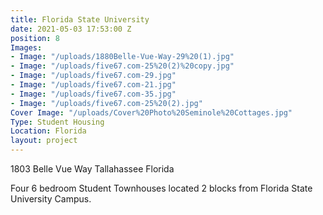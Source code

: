 ```yaml
---
title: Florida State University
date: 2021-05-03 17:53:00 Z
position: 8
Images:
- Image: "/uploads/1880Belle-Vue-Way-29%20(1).jpg"
- Image: "/uploads/five67.com-25%20(2)%20copy.jpg"
- Image: "/uploads/five67.com-29.jpg"
- Image: "/uploads/five67.com-21.jpg"
- Image: "/uploads/five67.com-35.jpg"
- Image: "/uploads/five67.com-25%20(2).jpg"
Cover Image: "/uploads/Cover%20Photo%20Seminole%20Cottages.jpg"
Type: Student Housing
Location: Florida
layout: project
---
```


1803 Belle Vue Way Tallahassee Florida

Four 6 bedroom Student Townhouses located 2 blocks from Florida State University Campus.

